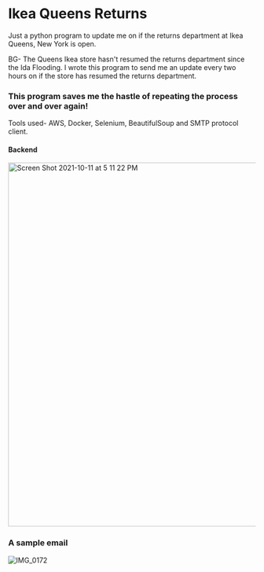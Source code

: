 # Ikea Queens Returns

Just a python program to update me on if the returns department at Ikea Queens, New York is open.

BG- The Queens Ikea store hasn't resumed the returns department since the Ida Flooding. I wrote this program to send me an update every two hours on if the store has resumed the returns department.



### This program saves me the hastle of repeating the process over and over again!

Tools used- AWS, Docker, Selenium, BeautifulSoup and SMTP protocol client.


#### Backend
<img width="740" alt="Screen Shot 2021-10-11 at 5 11 22 PM" src="https://user-images.githubusercontent.com/54525683/138577995-6ec5e49b-73b5-474f-9f9e-d1be88b6176f.png">

### A sample email
![IMG_0172](https://user-images.githubusercontent.com/54525683/138578163-59973384-e9ce-433a-906e-793b7a55ab1e.jpg)
